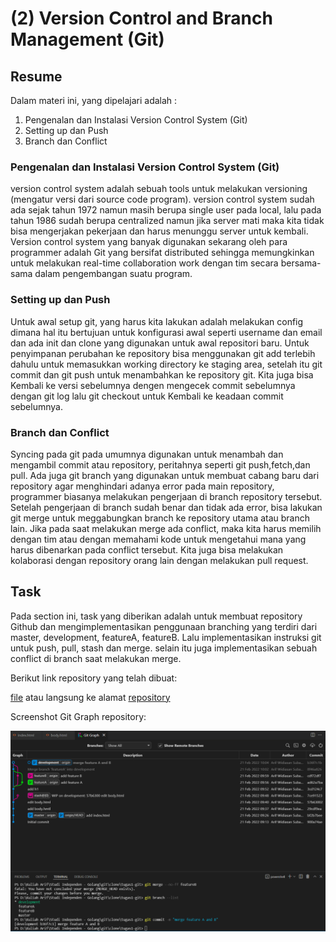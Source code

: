 # (2) Version Control and Branch Management (Git)

## Resume
Dalam materi ini, yang dipelajari adalah :
1. Pengenalan dan Instalasi Version Control System (Git)
2. Setting up dan Push
3. Branch dan Conflict

### Pengenalan dan Instalasi Version Control System (Git)
version control system adalah sebuah tools untuk melakukan versioning (mengatur versi dari source code program). version control system sudah ada sejak tahun 1972 namun masih berupa single user pada local, lalu pada tahun 1986 sudah berupa centralized namun jika server mati maka kita tidak bisa mengerjakan pekerjaan dan harus menunggu server untuk kembali. Version control system yang banyak digunakan sekarang oleh para programmer adalah Git yang bersifat distributed sehingga memungkinkan untuk melakukan real-time collaboration work dengan tim secara bersama-sama dalam pengembangan suatu program.

### Setting up dan Push
Untuk awal setup git, yang harus kita lakukan adalah melakukan config dimana hal itu bertujuan untuk konfigurasi awal seperti username dan email dan ada init dan clone yang digunakan untuk awal repositori baru. Untuk penyimpanan perubahan ke repository bisa menggunakan git add terlebih dahulu untuk memasukkan working directory ke staging area, setelah itu git commit dan git push untuk menambahkan ke repository git. Kita juga bisa Kembali ke versi sebelumnya dengen mengecek commit sebelumnya dengan git log lalu git checkout untuk Kembali ke keadaan commit sebelumnya.

### Branch dan Conflict
Syncing pada git pada umumnya digunakan untuk menambah dan mengambil commit atau repository, peritahnya seperti git push,fetch,dan pull. Ada juga git branch yang digunakan untuk membuat cabang baru dari repository agar menghindari adanya error pada main repository, programmer biasanya melakukan pengerjaan di branch repository tersebut. Setelah pengerjaan di branch sudah benar dan tidak ada error, bisa lakukan git merge untuk meggabungkan branch ke repository utama atau branch lain. Jika pada saat melakukan merge ada conflict, maka kita harus memilih dengan tim atau dengan memahami kode untuk mengetahui mana yang harus dibenarkan pada conflict tersebut. Kita juga bisa melakukan kolaborasi dengan repository orang lain dengan melakukan pull request. 

## Task
Pada section ini, task yang diberikan adalah untuk membuat repository Github dan mengimplementasikan penggunaan branching yang terdiri dari master, development, featureA, featureB. Lalu implementasikan instruksi git untuk push, pull, stash dan merge. selain itu juga implementasikan sebuah conflict di branch saat melakukan merge.

Berikut link repository yang telah dibuat:

[file](./praktikum/link-repository.txt) atau langsung ke alamat [repository](https://github.com/arifwidiasan/tugas1-git)

Screenshot Git Graph repository:

![Graph](./screenshots/Git-Graph.png)